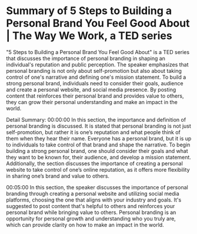 # Summary of 5 Steps to Building a Personal Brand You Feel Good About | The Way We Work, a TED series

"5 Steps to Building a Personal Brand You Feel Good About" is a TED series that discusses the importance of personal branding in shaping an individual's reputation and public perception. The speaker emphasizes that personal branding is not only about self-promotion but also about taking control of one's narrative and defining one's mission statement. To build a strong personal brand, individuals need to consider their goals, audience and create a personal website, and social media presence. By posting content that reinforces their personal brand and provides value to others, they can grow their personal understanding and make an impact in the world.

Detail Summary: 
00:00:00
In this section, the importance and definition of personal branding is discussed. It is stated that personal branding is not just self-promotion, but rather it is one’s reputation and what people think of them when they hear their name. Everyone has a personal brand, but it is up to individuals to take control of that brand and shape the narrative. To begin building a strong personal brand, one should consider their goals and what they want to be known for, their audience, and develop a mission statement. Additionally, the section discusses the importance of creating a personal website to take control of one’s online reputation, as it offers more flexibility in sharing one’s brand and value to others.

00:05:00
In this section, the speaker discusses the importance of personal branding through creating a personal website and utilizing social media platforms, choosing the one that aligns with your industry and goals. It's suggested to post content that's helpful to others and reinforces your personal brand while bringing value to others. Personal branding is an opportunity for personal growth and understanding who you truly are, which can provide clarity on how to make an impact in the world.

